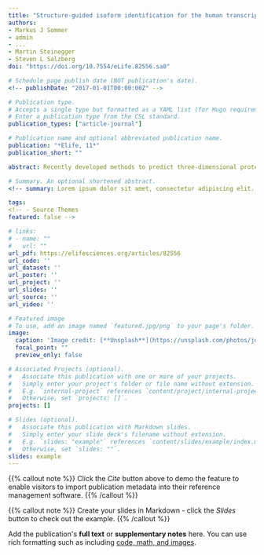 ```yaml
---
title: "Structure-guided isoform identification for the human transcriptome"
authors:
- Markus J Sommer 
- admin
- ...
- Martin Steinegger
- Steven L Salzberg
doi: "https://doi.org/10.7554/eLife.82556.sa0"

# Schedule page publish date (NOT publication's date).
<!-- publishDate: "2017-01-01T00:00:00Z" -->

# Publication type.
# Accepts a single type but formatted as a YAML list (for Hugo requirements).
# Enter a publication type from the CSL standard.
publication_types: ["article-journal"]

# Publication name and optional abbreviated publication name.
publication: "*Elife, 11*"
publication_short: ""

abstract: Recently developed methods to predict three-dimensional protein structure with high accuracy have opened new avenues for genome and proteome research. We explore a new hypothesis in genome annotation, namely whether computationally predicted structures can help to identify which of multiple possible gene isoforms represents a functional protein product. Guided by protein structure predictions, we evaluated over 230,000 isoforms of human protein-coding genes assembled from over 10,000 RNA sequencing experiments across many human tissues. From this set of assembled transcripts, we identified hundreds of isoforms with more confidently predicted structure and potentially superior function in comparison to canonical isoforms in the latest human gene database. We illustrate our new method with examples where structure provides a guide to function in combination with expression and evolutionary evidence. Additionally, we provide the complete set of structures as a resource to better understand the function of human genes and their isoforms. These results demonstrate the promise of protein structure prediction as a genome annotation tool, allowing us to refine even the most highly curated catalog of human proteins. More generally we demonstrate a practical, structure-guided approach that can be used to enhance the annotation of any genome.

# Summary. An optional shortened abstract.
<!-- summary: Lorem ipsum dolor sit amet, consectetur adipiscing elit. Duis posuere tellus ac convallis placerat. Proin tincidunt magna sed ex sollicitudin condimentum. -->

tags:
<!-- - Source Themes
featured: false -->

# links:
# - name: ""
#   url: ""
url_pdf: https://elifesciences.org/articles/82556
url_code: ''
url_dataset: ''
url_poster: ''
url_project: ''
url_slides: ''
url_source: ''
url_video: ''

# Featured image
# To use, add an image named `featured.jpg/png` to your page's folder. 
image:
  caption: 'Image credit: [**Unsplash**](https://unsplash.com/photos/jdD8gXaTZsc)'
  focal_point: ""
  preview_only: false

# Associated Projects (optional).
#   Associate this publication with one or more of your projects.
#   Simply enter your project's folder or file name without extension.
#   E.g. `internal-project` references `content/project/internal-project/index.md`.
#   Otherwise, set `projects: []`.
projects: []

# Slides (optional).
#   Associate this publication with Markdown slides.
#   Simply enter your slide deck's filename without extension.
#   E.g. `slides: "example"` references `content/slides/example/index.md`.
#   Otherwise, set `slides: ""`.
slides: example
---
```


{{% callout note %}}
Click the *Cite* button above to demo the feature to enable visitors to import publication metadata into their reference management software.
{{% /callout %}}

{{% callout note %}}
Create your slides in Markdown - click the *Slides* button to check out the example.
{{% /callout %}}

Add the publication's **full text** or **supplementary notes** here. You can use rich formatting such as including [code, math, and images](https://docs.hugoblox.com/content/writing-markdown-latex/).
